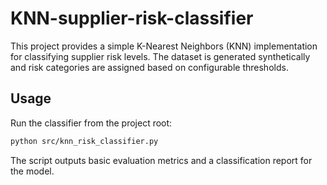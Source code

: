 # KNN-supplier-risk-classifier

This project provides a simple K-Nearest Neighbors (KNN) implementation for classifying supplier risk levels. The dataset is generated synthetically and risk categories are assigned based on configurable thresholds.

## Usage

Run the classifier from the project root:

```bash
python src/knn_risk_classifier.py
```

The script outputs basic evaluation metrics and a classification report for the model.
